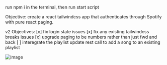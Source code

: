 run npm i in the terminal, then run start script

Objective: create a react tailwindcss app that authenticates through Spotify with pure react paging.

v2 Objectives:
[x] fix login state issues
[x] fix any existing tailwindcss breaks issues
[x] upgrade paging to be numbers rather than just fwd and back
[ ] interegrate the playlist update rest call to add a song to an existing playlist

![image](https://user-images.githubusercontent.com/6600605/185468944-e0c2ef6b-4fb7-4892-ad1a-0a48a05aa754.png)

